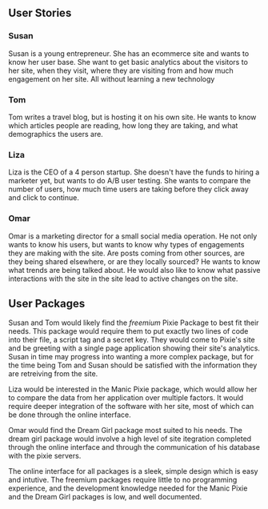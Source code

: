## User Stories

### Susan

Susan is a young entrepreneur. She has an ecommerce site and wants to know her user base. She want to get basic analytics about the visitors to her site, when they visit, where they are visiting from and how much engagement on her site. All without learning a new technology

### Tom

Tom writes a travel blog, but is hosting it on his own site. He wants to know which articles people are reading, how long they are taking, and what demographics the users are.

### Liza

Liza is the CEO of a 4 person startup. She doesn't have the funds to hiring a marketer yet, but wants to do A/B user testing. She wants to compare the number of users, how much time users are taking before they click away and click to continue.

### Omar

Omar is a marketing director for a small social media operation. He not only wants to know his users, but wants to know why types of engagements they are making with the site. Are posts coming from other sources, are they being shared elsewhere, or are they locally sourced? He wants to know what trends are being talked about. He would also like to know what passive interactions with the site in the site lead to active changes on the site.

## User Packages

Susan and Tom would likely find the *freemium* Pixie Package to best fit their needs. This package would require them to put exactly two lines of code into their file, a script tag and a secret key. They would come to Pixie's site and be greeting with a single page application showing their site's analytics. Susan in time may progress into wanting a more complex package, but for the time being Tom and Susan should be satisfied with the information they are retreiving from the site.

Liza would be interested in the Manic Pixie package, which would allow her to compare the data from her application over multiple factors. It would require deeper integration of the software with her site, most of which can be done through the online interface.

Omar would find the Dream Girl package most suited to his needs. The dream girl package would involve a high level of site itegration completed through the online interface and through the communication of his database with the pixie servers.

The online interface for all packages is a sleek, simple design which is easy and intutive. The freemium packages require little to no programming experience, and the development knowledge needed for the Manic Pixie and the Dream Girl packages is low, and well documented.



